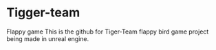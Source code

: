 # Tigger-team
Flappy game 
This is the github for Tiger-Team flappy bird game project being made in unreal engine.
